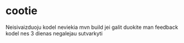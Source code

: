 # cootie

Neisivaizduoju kodel neviekia mvn build jei galit duokite man feedback kodel nes 3 dienas negalejau sutvarkyti
